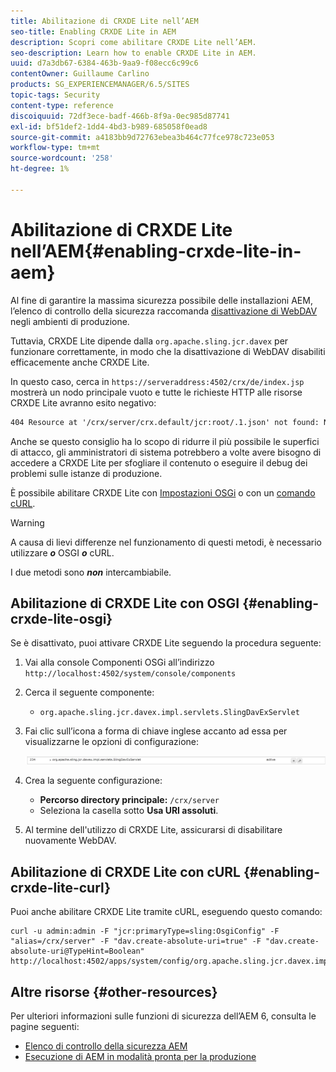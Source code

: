 ```yaml
---
title: Abilitazione di CRXDE Lite nell’AEM
seo-title: Enabling CRXDE Lite in AEM
description: Scopri come abilitare CRXDE Lite nell’AEM.
seo-description: Learn how to enable CRXDE Lite in AEM.
uuid: d7a3db67-6384-463b-9aa9-f08ecc6c99c6
contentOwner: Guillaume Carlino
products: SG_EXPERIENCEMANAGER/6.5/SITES
topic-tags: Security
content-type: reference
discoiquuid: 72df3ece-badf-466b-8f9a-0ec985d87741
exl-id: bf51def2-1dd4-4bd3-b989-685058f0ead8
source-git-commit: a4183bb9d72763ebea3b464c77fce978c723e053
workflow-type: tm+mt
source-wordcount: '258'
ht-degree: 1%

---
```


# Abilitazione di CRXDE Lite nell’AEM{#enabling-crxde-lite-in-aem}

Al fine di garantire la massima sicurezza possibile delle installazioni AEM, l’elenco di controllo della sicurezza raccomanda [disattivazione di WebDAV](/help/sites-administering/security-checklist.md#disable-webdav) negli ambienti di produzione.

Tuttavia, CRXDE Lite dipende dalla `org.apache.sling.jcr.davex` per funzionare correttamente, in modo che la disattivazione di WebDAV disabiliti efficacemente anche CRXDE Lite.

In questo caso, cerca in `https://serveraddress:4502/crx/de/index.jsp` mostrerà un nodo principale vuoto e tutte le richieste HTTP alle risorse CRXDE Lite avranno esito negativo:

```xml
404 Resource at '/crx/server/crx.default/jcr:root/.1.json' not found: No resource found
```

Anche se questo consiglio ha lo scopo di ridurre il più possibile le superfici di attacco, gli amministratori di sistema potrebbero a volte avere bisogno di accedere a CRXDE Lite per sfogliare il contenuto o eseguire il debug dei problemi sulle istanze di produzione.

È possibile abilitare CRXDE Lite con [Impostazioni OSGi](#enabling-crxde-lite-osgi) o con un [comando cURL](#enabling-crxde-lite-curl).

>[!WARNING]
>
>A causa di lievi differenze nel funzionamento di questi metodi, è necessario utilizzare ***o*** OSGI ***o*** cURL.
>
>I due metodi sono ***non*** intercambiabile.

## Abilitazione di CRXDE Lite con OSGI {#enabling-crxde-lite-osgi}

Se è disattivato, puoi attivare CRXDE Lite seguendo la procedura seguente:

1. Vai alla console Componenti OSGi all’indirizzo `http://localhost:4502/system/console/components`
1. Cerca il seguente componente:

   * `org.apache.sling.jcr.davex.impl.servlets.SlingDavExServlet`

1. Fai clic sull’icona a forma di chiave inglese accanto ad essa per visualizzarne le opzioni di configurazione:

   ![chlimage_1-80](assets/chlimage_1-80a.png)

1. Crea la seguente configurazione:

   * **Percorso directory principale:** `/crx/server`
   * Seleziona la casella sotto **Usa URI assoluti**.

1. Al termine dell&#39;utilizzo di CRXDE Lite, assicurarsi di disabilitare nuovamente WebDAV.

## Abilitazione di CRXDE Lite con cURL {#enabling-crxde-lite-curl}

Puoi anche abilitare CRXDE Lite tramite cURL, eseguendo questo comando:

```shell
curl -u admin:admin -F "jcr:primaryType=sling:OsgiConfig" -F "alias=/crx/server" -F "dav.create-absolute-uri=true" -F "dav.create-absolute-uri@TypeHint=Boolean" http://localhost:4502/apps/system/config/org.apache.sling.jcr.davex.impl.servlets.SlingDavExServlet
```

## Altre risorse {#other-resources}

Per ulteriori informazioni sulle funzioni di sicurezza dell’AEM 6, consulta le pagine seguenti:

* [Elenco di controllo della sicurezza AEM](/help/sites-administering/security-checklist.md)
* [Esecuzione di AEM in modalità pronta per la produzione](/help/sites-administering/production-ready.md)
